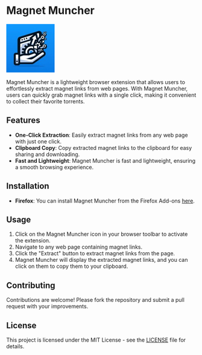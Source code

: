 # Magnet Muncher

![Magnet Muncher Logo](./icons/icon-128.png)

Magnet Muncher is a lightweight browser extension that allows users to effortlessly extract magnet links from web pages. With Magnet Muncher, users can quickly grab magnet links with a single click, making it convenient to collect their favorite torrents.

## Features

- **One-Click Extraction**: Easily extract magnet links from any web page with just one click.
- **Clipboard Copy**: Copy extracted magnet links to the clipboard for easy sharing and downloading.
- **Fast and Lightweight**: Magnet Muncher is fast and lightweight, ensuring a smooth browsing experience.

## Installation

<!-- - **Chrome**: You can install Magnet Muncher from the Chrome Web Store [here](https://chrome.google.com/webstore/detail/magnet-muncher/your-extension-id). -->
- **Firefox**: You can install Magnet Muncher from the Firefox Add-ons [here](https://addons.mozilla.org/en-US/firefox/addon/magnet-muncher/).

## Usage

1. Click on the Magnet Muncher icon in your browser toolbar to activate the extension.
2. Navigate to any web page containing magnet links.
3. Click the "Extract" button to extract magnet links from the page.
4. Magnet Muncher will display the extracted magnet links, and you can click on them to copy them to your clipboard.

## Contributing

Contributions are welcome! Please fork the repository and submit a pull request with your improvements.

## License

This project is licensed under the MIT License - see the [LICENSE](LICENSE) file for details.
